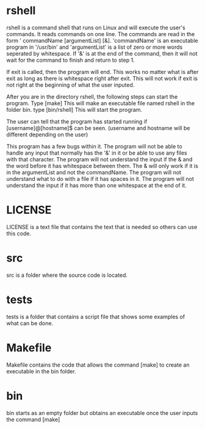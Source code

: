 rshell
======
rshell is a command shell that runs on Linux and will execute the user's commands.  It reads commands on one line. The commands are read in the form ' commandName [argumentList] [&]. 'commandName' is an executable program in '/usr/bin' and 'argumentList' is a list of zero or more words seperated by whitespace. If '&' is at the end of the command, then it will not wait for the command to finish and return to step 1.

If exit is called, then the program will end. This works no matter what is after exit as long as there is whitespace right after exit. This will not work if exit is not right at the beginning of what the user inputed.

After you are in the directory rshell, the following steps can start the program.
Type [make]
	This will make an executable file named rshell in the folder bin.
type [bin/rshell]
	This will start the program.

The user can tell that the program has started running if [username]@[hostname]$ can be seen. (username and hostname will be different depending on the user)

This program has a few bugs within it. The program will not be able to handle any input that normally has the '&' in it or be able to use any files with that character. The program will not understand the input if the & and the word before it has whitespace between them. The & will only work if it is in the argumentList and not the commandName. The program will not understand what to do with a file if it has spaces in it. The program will not understand the input if it has more than one whitespace at the end of it.

LICENSE
======
LICENSE is a text file that contains the text that is needed so others can use this code.

src
======
src is  a folder where the source code is located.

tests
======
tests is a folder that contains a script file that shows some examples of what can be done.

Makefile
======
Makefile contains the code that allows the command [make] to create an executable in the bin folder.

bin
======
bin starts as an empty folder but obtains an executable once the user inputs the command [make]
